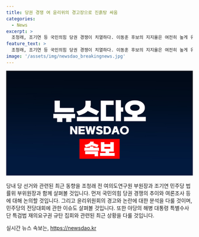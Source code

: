 ```yaml
---
title: 당권 경쟁 여 윤리위의 경고장으로 진흙탕 싸움
categories:
  - News
excerpt: >
  조청래, 조기연 등 국민의힘 당권 경쟁이 치열하다. 이동훈 후보의 지지율은 여전히 높게 유지되고 있으며, 의혹 파장은 계속 확산 중. 당 내부 의견은 분분하며, 윤리위가 추가 경고를 발령한 배경을 물을 만한 상황. 민주당은 종부세 문제 등 본격 전당대회 준비에 총력을 기울이고 있으며, 야권은 해병 특검법 관련 집회에 참여하며 분위기 환기에 주력 중.
feature_text: >
  조청래, 조기연 등 국민의힘 당권 경쟁이 치열하다. 이동훈 후보의 지지율은 여전히 높게 유지되고 있으며, 의혹 파장은 계속 확산 중. 당 내부 의견은 분분하며, 윤리위가 추가 경고를 발령한 배경을 물을 만한 상황. 민주당은 종부세 문제 등 본격 전당대회 준비에 총력을 기울이고 있으며, 야권은 해병 특검법 관련 집회에 참여하며 분위기 환기에 주력 중.
image: '/assets/img/newsdao_breakingnews.jpg'
---
```


<p><img src="/assets/img/newsdao_breakingnews.jpg" alt="koreaapp 속보" /></p>

<p>당내 당 선거와 관련된 최근 동향을 조청래 전 여의도연구원 부원장과 조기연 민주당 법률위 부위원장과 함께 살펴볼 것입니다. 먼저 국민의힘 당권 경쟁의 추이와 여론조사 등에 대해 논의할 것입니다. 그리고 윤리위원회의 경고와 논란에 대한 분석을 다룰 것이며, 민주당의 전당대회에 관한 이슈도 살펴볼 것입니다. 또한 야당의 해병 대통령 특별수사단 특검법 재의요구권 규탄 집회와 관련된 최근 상황을 다룰 것입니다.</p>
실시간 뉴스 속보는, <a href="https://newsdao.kr" rel="dofollow">https://newsdao.kr</a>


